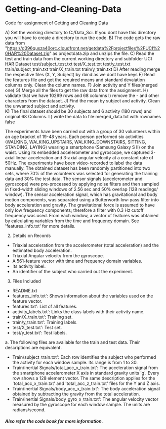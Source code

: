 Getting-and-Cleaning-Data
=========================
Code for assignment of Getting and Cleaning Data

A) Set the working directory to C:/Data_Sci. If you dont have this directory you will have to create a directory to run the code. 
B) The code gets the raw data from "https://d396qusza40orc.cloudfront.net/getdata%2Fprojectfiles%2FUCI%20HAR%20Dataset.zip" 
as projectdata.zip and unzips the file.
C) Read the test and train data from the current working directory and subfolder UCI HAR Dataset
test/subject_test.txt
test/X_test.txt
test/y_test.txt
train/subject_train.txt
train/X_train.txt
train/y_train.txt
D) After reading merge the respective files (X, Y, Subject) by rbind as we dont have keys
E) Read the features  file and get the required means and standard devaiation columns only. Clean the column names. 
F) Join activity and Y files(merged one)
G) Merge all the files to get the raw data from the assignment. 
H) validate that we have 10299 rows and 68 columns
I) remove the - and other characters from the dataset.
J) Find the mean by subject and activity. Clean the unwanted subject and activity.  
K) The final dataset should be   30 subjects and 6 activity (180 rows) and original 68 Columns. 
L) write the data to file merged_data.txt with rownames false



The experiments have been carried out with a group of 30 volunteers within an age bracket of 19-48 years. Each person performed six activities (WALKING, WALKING_UPSTAIRS, WALKING_DOWNSTAIRS, SITTING, STANDING, LAYING) wearing a smartphone (Samsung Galaxy S II) on the waist. Using its embedded accelerometer and gyroscope, we captured 3-axial linear acceleration and 3-axial angular velocity at a constant rate of 50Hz. The experiments have been video-recorded to label the data manually. The obtained dataset has been randomly partitioned into two sets, where 70% of the volunteers was selected for generating the training data and 30% the test data. 
The sensor signals (accelerometer and gyroscope) were pre-processed by applying noise filters and then sampled in fixed-width sliding windows of 2.56 sec and 50% overlap (128 readings/ window).  The sensor acceleration signal,  which has gravitational and body motion components, was separated using a Butterworth low-pass filter into body acceleration and gravity. The gravitational force is assumed to have only low frequency components; therefore a filter with 0.3 Hz cutoff frequency was used. From each window, a vector of features was obtained by calculating variables from the time and frequency domain. See 'features_info.txt' for more details. 

2.	Details on Records
-	Triaxial acceleration from the accelerometer (total acceleration) and the estimated body acceleration.
-	Triaxial Angular velocity from the gyroscope. 
-	A 561-feature vector with time and frequency domain variables. 
-	Its activity label. 
-	An identifier of the subject who carried out the experiment.

3.	Files Included
-	README.txt
-	features_info.txt': Shows information about the variables used on the feature vector.
-	features.txt': List of all features.
-	activity_labels.txt': Links the class labels with their activity name.
-	train/X_train.txt': Training set.
-	train/y_train.txt': Training labels.
-	test/X_test.txt': Test set.
-	test/y_test.txt': Test labels.



a.	The following files are available for the train and test data. Their descriptions are equivalent. 
-	Train/subject_train.txt': Each row identifies the subject who performed the activity for each window sample. Its range is from 1 to 30. 
-	Train/Inertial Signals/total_acc_x_train.txt': The acceleration signal from the smartphone accelerometer X axis in standard gravity units 'g'. Every row shows a 128 element vector. The same description applies for the 'total_acc_x_train.txt' and 'total_acc_z_train.txt' files for the Y and Z axis. 
-	Train/Inertial Signals/body_acc_x_train.txt': The body acceleration signal obtained by subtracting the gravity from the total acceleration. 
-	Train/Inertial Signals/body_gyro_x_train.txt': The angular velocity vector measured by the gyroscope for each window sample. The units are radians/second. 

##### Also refer the code book for more information.  

  
